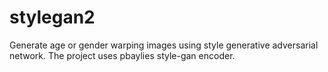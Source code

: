 # stylegan2
Generate age or gender warping images using style generative adversarial network. The project uses pbaylies style-gan encoder.
